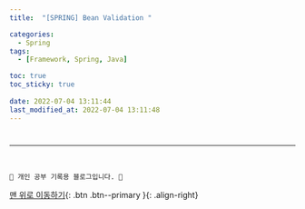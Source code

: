 ```yaml
---
title:  "[SPRING] Bean Validation "

categories:
  - Spring
tags:
  - [Framework, Spring, Java]

toc: true
toc_sticky: true
 
date: 2022-07-04 13:11:44
last_modified_at: 2022-07-04 13:11:48
---
```


# 







***
<br>

    💛 개인 공부 기록용 블로그입니다. 👻

[맨 위로 이동하기](#){: .btn .btn--primary }{: .align-right}